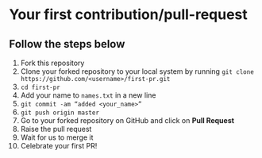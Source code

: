 # Your first contribution/pull-request

## Follow the steps below

1. Fork this repository
2. Clone your forked repository to your local system by running `git clone https://github.com/<username>/first-pr.git`  
4. `cd first-pr`
5. Add your name to `names.txt` in a new line
6. `git commit -am “added <your_name>”`
7. `git push origin master`
8. Go to your forked repository on GitHub and click on **Pull Request**
9. Raise the pull request
10. Wait for us to merge it
11. Celebrate your first PR!

